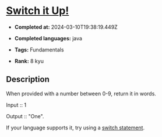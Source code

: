 # [Switch it Up!](https://www.codewars.com/kata/5808dcb8f0ed42ae34000031)

- **Completed at:** 2024-03-10T19:38:19.449Z

- **Completed languages:** java

- **Tags:** Fundamentals

- **Rank:** 8 kyu

## Description

When provided with a number between 0-9, return it in words.

Input :: 1

Output :: "One".

If your language supports it, try using a <a href="https://en.wikipedia.org/wiki/Switch_statement">switch statement</a>.